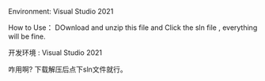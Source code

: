 Environment: Visual Studio 2021

How to Use：
  DOwnload and unzip this file and Click the sln file , everything will be fine.


开发环境 : Visual Studio 2021

咋用啊?
  下载解压后点下sln文件就行。
